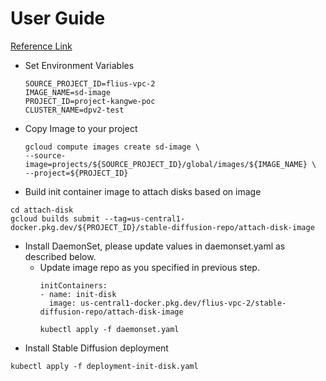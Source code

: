 
# User Guide

[Reference Link](https://cloud.google.com/blog/products/containers-kubernetes/stable-diffusion-containers-on-gke?e=48754805)

* Set Environment Variables
  ```
  SOURCE_PROJECT_ID=flius-vpc-2
  IMAGE_NAME=sd-image
  PROJECT_ID=project-kangwe-poc
  CLUSTER_NAME=dpv2-test
  ```
* Copy Image to your project
  ```
  gcloud compute images create sd-image \
  --source-image=projects/${SOURCE_PROJECT_ID}/global/images/${IMAGE_NAME} \
  --project=${PROJECT_ID}
  ```
<!-- * Enable Workload identity
```
gcloud container clusters create ${CLUSTER_NAME} \
    --zone=${ZONE} \
    --workload-pool=${PROJECT_ID}.svc.id.goog
gcloud container node-pools update ${NODEPOOL_NAME} \
    --cluster=${CLUSTER_NAME} \
    --zone=${ZONE} \
    --workload-metadata=GKE_METADATA
kubectl create serviceaccount workload-identity-ksa \
    --namespace default
gcloud iam service-accounts create workload-identity-gsa \
    --project=${PROJECT_ID}     
gcloud projects add-iam-policy-binding ${PROJECT_ID} \
    --member "serviceAccount:workload-identity-gsa@${PROJECT_ID}.iam.gserviceaccount.com" \
    --role "roles/compute.admin"   
gcloud iam service-accounts add-iam-policy-binding workload-identity-gsa@${PROJECT_ID}.iam.gserviceaccount.com \
    --role roles/iam.workloadIdentityUser \
    --member "serviceAccount:${PROJECT_ID}.svc.id.goog[default/workload-identity-ksa]"
kubectl annotate serviceaccount workload-identity-ksa \
    --namespace default \
    iam.gke.io/gcp-service-account=workload-identity-gsa@${PROJECT_ID}.iam.gserviceaccount.com
``` -->
* Build init container image to attach disks based on image
```
cd attach-disk
gcloud builds submit --tag=us-central1-docker.pkg.dev/${PROJECT_ID}/stable-diffusion-repo/attach-disk-image
```
* Install DaemonSet, please update values in daemonset.yaml as described below.
  - Update image repo as you specified in previous step.
    ```
    initContainers:
    - name: init-disk
      image: us-central1-docker.pkg.dev/flius-vpc-2/stable-diffusion-repo/attach-disk-image

    kubectl apply -f daemonset.yaml
    ```
* Install Stable Diffusion deployment
```
kubectl apply -f deployment-init-disk.yaml
```